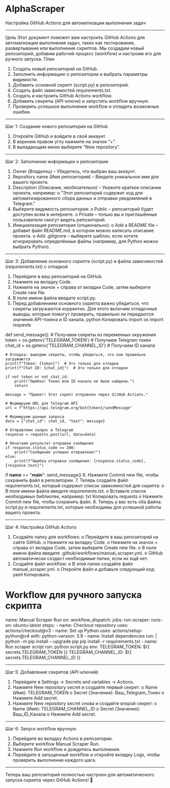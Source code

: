 # AlphaScraper

Настройка GitHub Actions для автоматизации выполнения задач
________________________________________
Цель
Этот документ поможет вам настроить GitHub Actions для автоматизации выполнения задач, таких как тестирование, развертывание или выполнение скриптов. Мы создадим новый репозиторий, добавим рабочий процесс (workflow) и настроим его для ручного запуска.
План
1.	Создать новый репозиторий на GitHub.
2.	Заполнить информацию о репозитории и выбрать параметры видимости.
3.	Добавить основной скрипт (script.py) в репозиторий.
4.	Создать файл зависимостей requirements.txt.
5.	Создать и настроить GitHub Actions workflow.
6.	Добавить секреты (API-ключи) и запустить workflow вручную.
7.	Проверить успешное выполнение workflow и отладить возможные ошибки.
________________________________________
Шаг 1: Создание нового репозитория на GitHub
1.	Откройте GitHub и войдите в свой аккаунт.
2.	В верхнем правом углу нажмите на значок “+”.
3.	В выпадающем меню выберите “New repository”.
________________________________________
Шаг 2: Заполнение информации о репозитории
1.	Owner (Владелец) – Убедитесь, что выбран ваш аккаунт.
2.	Repository name (Имя репозитория) – Введите уникальное имя для вашего проекта.
3.	Description (Описание, необязательно) – Укажите краткое описание проекта, например:
o	"Этот репозиторий содержит код для автоматизированного сбора данных и отправки уведомлений в Telegram."
4.	Выберите видимость репозитория:
o	Public – репозиторий будет доступен всем в интернете.
o	Private – только вы и приглашённые пользователи смогут видеть репозиторий.
5.	Инициализация репозитория (опционально):
o	Add a README file – добавит файл README.md, в котором можно написать описание проекта.
o	Add .gitignore – выберите шаблон, если хотите игнорировать определённые файлы (например, для Python можно выбрать Python).
________________________________________
Шаг 3: Добавление основного скрипта (script.py) и файла зависимостей (requirements.txt) с отладкой
1.	Перейдите в ваш репозиторий на GitHub.
2.	Нажмите на вкладку Code.
3.	Нажмите на значок + справа от вкладки Code, затем выберите Create new file.
4.	В поле имени файла введите script.py.
5.	Перед добавлением основного скрипта важно убедиться, что секреты загружаются корректно. Для этого включим отладочные выводы, которые помогут проверить, правильно ли передаются значения API-токена и ID канала.
python
Копировать
import os
import requests

def send_message():
    # Получаем секреты из переменных окружения
    token = os.getenv('TELEGRAM_TOKEN')  # Получаем Telegram токен
    chat_id = os.getenv('TELEGRAM_CHANNEL_ID')  # Получаем ID канала

    # Отладка: выводим секреты, чтобы убедиться, что они правильно загружаются
    print(f"Token: {token}")  # Это только для отладки
    print(f"Chat ID: {chat_id}")  # Это только для отладки
    
    if not token or not chat_id:
        print("Ошибка! Токен или ID канала не были найдены.")
        return

    message = "Привет! Этот скрипт отправлен через GitHub Actions."

    # Формируем URL для Telegram API
    url = f"https://api.telegram.org/bot{token}/sendMessage"
    
    # Формируем данные запроса
    data = {"chat_id": chat_id, "text": message}
    
    # Отправляем запрос в Telegram
    response = requests.post(url, data=data)
    
    # Печатаем результат отправки сообщения
    if response.status_code == 200:
        print("Сообщение успешно отправлено!")
    else:
        print(f"Ошибка отправки сообщения: {response.status_code}, {response.text}")

if __name__ == "__main__":
    send_message()
6.	Нажмите Commit new file, чтобы сохранить файл в репозитории.
7.	Теперь создайте файл requirements.txt, который содержит список зависимостей для скрипта:
o	В поле имени файла введите requirements.txt.
o	Вставьте список необходимых библиотек, например:
txt
Копировать
requests
o	Нажмите Commit new file, чтобы сохранить файл.
8.	Теперь у вас есть оба файла: script.py и requirements.txt, которые необходимы для успешной работы вашего проекта.
________________________________________
Шаг 4: Настройка GitHub Actions
1.	Создайте папку для workflows:
o	Перейдите в ваш репозиторий на сайте GitHub.
o	Нажмите на вкладку Code.
o	Нажмите на значок + справа от вкладки Code, затем выберите Create new file.
o	В поле имени файла введите .github/workflows/manual_scraper.yml.
o	GitHub автоматически создаст необходимые папки, если их ещё нет.
2.	Создайте файл workflow:
o	В этой папке создайте файл manual_scraper.yml.
o	Откройте файл и добавьте следующий код:
yaml
Копировать
# Workflow для ручного запуска скрипта
name: Manual Scraper Run
on:
  workflow_dispatch:
jobs:
  run-scraper:
    runs-on: ubuntu-latest
    steps:
      - name: Checkout repository
        uses: actions/checkout@v3
      - name: Set up Python
        uses: actions/setup-python@v4
        with:
          python-version: 3.9
      - name: Install dependencies
        run: |
          python -m pip install --upgrade pip
          pip install -r requirements.txt
      - name: Run scraper script
        run: python script.py
        env:
          TELEGRAM_TOKEN: ${{ secrets.TELEGRAM_TOKEN }}
          TELEGRAM_CHANNEL_ID: ${{ secrets.TELEGRAM_CHANNEL_ID }}
________________________________________
Шаг 5: Добавление секретов (API-ключей)
1.	Перейдите в Settings → Secrets and variables → Actions.
2.	Нажмите New repository secret и создайте первый секрет:
o	Name (Имя): TELEGRAM_TOKEN
o	Secret (Значение): Ваш_Telegram_Токен
o	Нажмите Add secret.
3.	Нажмите New repository secret снова и создайте второй секрет:
o	Name (Имя): TELEGRAM_CHANNEL_ID
o	Secret (Значение): Ваш_ID_Канала
o	Нажмите Add secret.
________________________________________
Шаг 6: Запуск workflow вручную
1.	Перейдите во вкладку Actions в репозитории.
2.	Выберите workflow Manual Scraper Run.
3.	Нажмите Run workflow и дождитесь выполнения.
4.	Перейдите в запущенный workflow и откройте вкладку Logs, чтобы проверить выполнение каждого шага.
________________________________________
Теперь ваш репозиторий полностью настроен для автоматического запуска скрипта через GitHub Actions! 🚀

